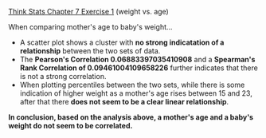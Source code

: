 [Think Stats Chapter 7 Exercise 1](http://greenteapress.com/thinkstats2/html/thinkstats2008.html#toc70) (weight vs. age)

When comparing mother's age to baby's weight...
- A scatter plot shows a cluster with **no strong indicatation of a relationship** between the two sets of data.
- The **Pearson's Correlation 0.06883397035410908** and a **Spearman's Rank Correlation of 0.09461004109658226** further indicates that there is not a strong correlation.
- When plotting percentiles between the two sets, while there is some indication of higher weight as a mother's age rises between 15 and 23, after that there **does not seem to be a clear linear relationship**.

**In conclusion, based on the analysis above, a mother's age and a baby's weight do not seem to be correlated.**

